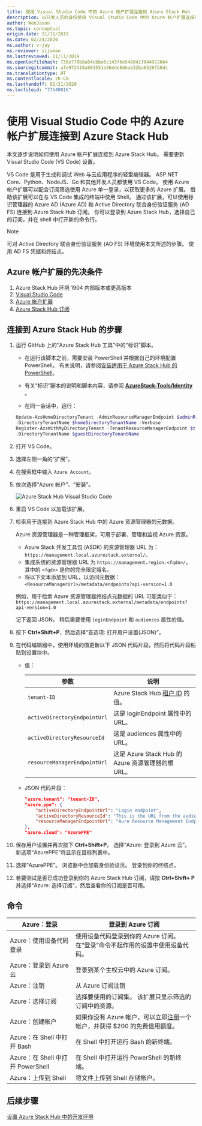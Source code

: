 ```yaml
---
title: 使用 Visual Studio Code 中的 Azure 帐户扩展连接到 Azure Stack Hub
description: 以开发人员的身份使用 Visual Studio Code 中的 Azure 帐户扩展连接到 Azure Stack Hub
author: WenJason
ms.topic: conceptual
origin.date: 11/11/2019
ms.date: 02/24/2020
ms.author: v-jay
ms.reviewer: sijuman
ms.lastreviewed: 11/11/2019
ms.openlocfilehash: 738e770b8a04cbba6c14376e548041f044972664
ms.sourcegitcommit: afe972418a883551e36ede8deae32ba6528fb8dc
ms.translationtype: HT
ms.contentlocale: zh-CN
ms.lasthandoff: 02/21/2020
ms.locfileid: "77540816"
---
```

# <a name="connect-to-azure-stack-hub-using-azure-account-extension-in-visual-studio-code"></a>使用 Visual Studio Code 中的 Azure 帐户扩展连接到 Azure Stack Hub

本文逐步说明如何使用 Azure 帐户扩展连接到 Azure Stack Hub。 需要更新 Visual Studio Code (VS Code) 设置。

VS Code 是用于生成和调试 Web 与云应用程序的轻型编辑器。 ASP.NET Core、Python、NodeJS、Go 和其他开发人员都使用 VS Code。 使用 Azure 帐户扩展可以配合订阅筛选使用 Azure 单一登录，以获取更多的 Azure 扩展。 借助该扩展可以在与 VS Code 集成的终端中使用 Shell。 通过该扩展，可以使用标识管理器的 Azure AD (Azure AD) 和 Active Directory 联合身份验证服务 (AD FS) 连接到 Azure Stack Hub 订阅。 你可以登录到 Azure Stack Hub，选择自己的订阅，并在 shell 中打开新的命令行。 

> [!Note]  
> 可对 Active Directory 联合身份验证服务 (AD FS) 环境使用本文所述的步骤。 使用 AD FS 凭据和终结点。

## <a name="pre-requisites-for-the-azure-account-extension"></a>Azure 帐户扩展的先决条件

1. Azure Stack Hub 环境 1904 内部版本或更高版本
2. [Visual Studio Code](https://code.visualstudio.com/)
3. [Azure 帐户扩展](https://github.com/Microsoft/vscode-azure-account)
4. [Azure Stack Hub 订阅](https://www.azure.cn/overview/azure-stack/)

## <a name="steps-to-connect-to-azure-stack-hub"></a>连接到 Azure Stack Hub 的步骤

1. 运行 GitHub 上的“Azure Stack Hub 工具”中的“标识”脚本。 

    - 在运行该脚本之前，需要安装 PowerShell 并根据自己的环境配置 PowerShell。 有关说明，请参阅[安装适用于 Azure Stack Hub 的 PowerShell](../operator/azure-stack-powershell-install.md)。

    - 有关“标识”脚本的说明和脚本内容，请参阅 **[AzureStack-Tools/Identity](https://aka.ms/aa6z611)** 。

    - 在同一会话中，运行：

    ```powershell  
    Update-AzsHomeDirectoryTenant -AdminResourceManagerEndpoint $adminResourceManagerEndpoint `
    -DirectoryTenantName $homeDirectoryTenantName -Verbose
    Register-AzsWithMyDirectoryTenant -TenantResourceManagerEndpoint $tenantARMEndpoint `
    -DirectoryTenantName $guestDirectoryTenantName
    ```

2. 打开 VS Code。

3. 选择左侧一角的“扩展”。 

4. 在搜索框中输入 `Azure Account`。

5. 依次选择“Azure 帐户”、“安装”。  

      ![Azure Stack Hub Visual Studio Code](media/azure-stack-dev-start-vscode-azure/image1.png)

6. 重启 VS Code 以加载该扩展。

7. 检索用于连接到 Azure Stack Hub 中的 Azure 资源管理器的元数据。 
    
    Azure 资源管理器是一种管理框架，可用于部署、管理和监视 Azure 资源。
    - Azure Stack 开发工具包 (ASDK) 的资源管理器 URL 为：`https://management.local.azurestack.external/`。 
    - 集成系统的资源管理器 URL 为 `https://management.region.<fqdn>/`，其中的 `<fqdn>` 是你的完全限定域名。
    - 将以下文本添加到 URL，以访问元数据：`<ResourceManagerUrl>/metadata/endpoints?api-version=1.0`

    例如，用于检索 Azure 资源管理器终结点元数据的 URL 可能类似于：`https://management.local.azurestack.external/metadata/endpoints?api-version=1.0`

    记下返回 JSON。 稍后需要使用 `loginEndpoint` 和 `audiences` 属性的值。

8. 按下 **Ctrl+Shift+P**，然后选择“首选项:  打开用户设置(JSON)”。

9. 在代码编辑器中，使用环境的值更新以下 JSON 代码片段，然后将代码片段粘贴到设置块中。

    - 值：

        | 参数 | 说明 |
        | --- | --- |
        | `tenant-ID` | Azure Stack Hub [租户 ID](../operator/azure-stack-identity-overview.md) 的值。 |
        | `activeDirectoryEndpointUrl` | 这是 loginEndpoint 属性中的 URL。 |
        | `activeDirectoryResourceId` | 这是 audiences 属性中的 URL。
        | `resourceManagerEndpointUrl` | 这是 Azure Stack Hub 的 Azure 资源管理器的根 URL。 | 

    - JSON 代码片段：

      ```JSON  
      "azure.tenant": "tenant-ID",
      "azure.ppe": {
          "activeDirectoryEndpointUrl": "Login endpoint",
          "activeDirectoryResourceId": "This is the URL from the audiences property.",
          "resourceManagerEndpointUrl": "Aure Resource Management Endpoint",
      },
      "azure.cloud": "AzurePPE"
      ```

10. 保存用户设置并再次按下 **Ctrl+Shift+P**。 选择“Azure:  登录到 Azure 云”。 新选项“AzurePPE”将显示在目标列表中。 

11. 选择“AzurePPE”。  浏览器中会加载身份验证页。 登录到你的终结点。

12. 若要测试是否已成功登录到你的 Azure Stack Hub 订阅，请按 **Ctrl+Shift+ P** 并选择“Azure:  选择订阅”，然后查看你的订阅是否可用。

## <a name="commands"></a>命令

| Azure：登录 | 登录到 Azure 订阅 |
| --- | --- |
| Azure：使用设备代码登录 | 使用设备代码登录到你的 Azure 订阅。 在“登录”命令不起作用的设置中使用设备代码。 |
| Azure：登录到 Azure 云 | 登录到某个主权云中的 Azure 订阅。 |
| Azure：注销 | 从 Azure 订阅注销 |
| Azure：选择订阅 | 选择要使用的订阅集。 该扩展只显示筛选的订阅中的资源。 |
| Azure：创建帐户 | 如果你没有 Azure 帐户，可以立即[注册](https://azure.microsoft.com/free/?utm_source=campaign&utm_campaign=vscode-azure-account&mktingSource=vscode-azure-account)一个帐户，并获得 \$200 的免费信用额度。 |
| Azure：在 Shell 中打开 Bash | 在 Shell 中打开运行 Bash 的新终端。 |
| Azure：在 Shell 中打开 PowerShell | 在 Shell 中打开运行 PowerShell 的新终端。 |
| Azure：上传到 Shell | 将文件上传到 Shell 存储帐户。 |

## <a name="next-steps"></a>后续步骤

[设置 Azure Stack Hub 中的开发环境](azure-stack-dev-start.md)